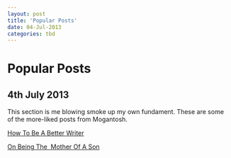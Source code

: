 ```yaml
---
layout: post
title: 'Popular Posts'
date: 04-Jul-2013
categories: tbd
---
```


# Popular Posts

## 4th July 2013

This section is me blowing smoke up my own fundament. These are some of the more-liked posts from Mogantosh.

<a href="http://mogantosh.com/?p=25">How To Be A Better Writer</a>

<a href="http://mogantosh.com/?p=80">On Being The  Mother Of A Son</a>
